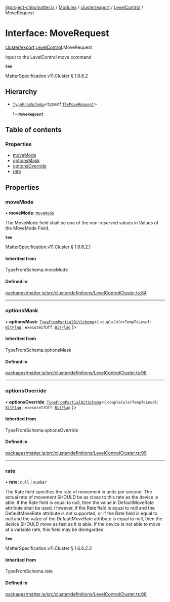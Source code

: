 [@project-chip/matter.js](../README.md) / [Modules](../modules.md) / [cluster/export](../modules/cluster_export.md) / [LevelControl](../modules/cluster_export.LevelControl.md) / MoveRequest

# Interface: MoveRequest

[cluster/export](../modules/cluster_export.md).[LevelControl](../modules/cluster_export.LevelControl.md).MoveRequest

Input to the LevelControl move command

**`See`**

MatterSpecification.v11.Cluster § 1.6.6.2

## Hierarchy

- [`TypeFromSchema`](../modules/tlv_export.md#typefromschema)\<typeof [`TlvMoveRequest`](../modules/cluster_export.LevelControl.md#tlvmoverequest)\>

  ↳ **`MoveRequest`**

## Table of contents

### Properties

- [moveMode](cluster_export.LevelControl.MoveRequest.md#movemode)
- [optionsMask](cluster_export.LevelControl.MoveRequest.md#optionsmask)
- [optionsOverride](cluster_export.LevelControl.MoveRequest.md#optionsoverride)
- [rate](cluster_export.LevelControl.MoveRequest.md#rate)

## Properties

### moveMode

• **moveMode**: [`MoveMode`](../enums/cluster_export.LevelControl.MoveMode.md)

The MoveMode field shall be one of the non-reserved values in Values of the MoveMode Field.

**`See`**

MatterSpecification.v11.Cluster § 1.6.6.2.1

#### Inherited from

TypeFromSchema.moveMode

#### Defined in

[packages/matter.js/src/cluster/definitions/LevelControlCluster.ts:84](https://github.com/project-chip/matter.js/blob/5f71eedebdb9fa54338bde320c311bb359b7455d/packages/matter.js/src/cluster/definitions/LevelControlCluster.ts#L84)

___

### optionsMask

• **optionsMask**: [`TypeFromPartialBitSchema`](../modules/schema_export.md#typefrompartialbitschema)\<\{ `coupleColorTempToLevel`: [`BitFlag`](../modules/schema_export.md#bitflag) ; `executeIfOff`: [`BitFlag`](../modules/schema_export.md#bitflag)  }\>

#### Inherited from

TypeFromSchema.optionsMask

#### Defined in

[packages/matter.js/src/cluster/definitions/LevelControlCluster.ts:98](https://github.com/project-chip/matter.js/blob/5f71eedebdb9fa54338bde320c311bb359b7455d/packages/matter.js/src/cluster/definitions/LevelControlCluster.ts#L98)

___

### optionsOverride

• **optionsOverride**: [`TypeFromPartialBitSchema`](../modules/schema_export.md#typefrompartialbitschema)\<\{ `coupleColorTempToLevel`: [`BitFlag`](../modules/schema_export.md#bitflag) ; `executeIfOff`: [`BitFlag`](../modules/schema_export.md#bitflag)  }\>

#### Inherited from

TypeFromSchema.optionsOverride

#### Defined in

[packages/matter.js/src/cluster/definitions/LevelControlCluster.ts:99](https://github.com/project-chip/matter.js/blob/5f71eedebdb9fa54338bde320c311bb359b7455d/packages/matter.js/src/cluster/definitions/LevelControlCluster.ts#L99)

___

### rate

• **rate**: ``null`` \| `number`

The Rate field specifies the rate of movement in units per second. The actual rate of movement SHOULD be as
close to this rate as the device is able. If the Rate field is equal to null, then the value in
DefaultMoveRate attribute shall be used. However, if the Rate field is equal to null and the DefaultMoveRate
attribute is not supported, or if the Rate field is equal to null and the value of the DefaultMoveRate
attribute is equal to null, then the device SHOULD move as fast as it is able. If the device is not able to
move at a variable rate, this field may be disregarded.

**`See`**

MatterSpecification.v11.Cluster § 1.6.6.2.2

#### Inherited from

TypeFromSchema.rate

#### Defined in

[packages/matter.js/src/cluster/definitions/LevelControlCluster.ts:96](https://github.com/project-chip/matter.js/blob/5f71eedebdb9fa54338bde320c311bb359b7455d/packages/matter.js/src/cluster/definitions/LevelControlCluster.ts#L96)

